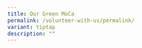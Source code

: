 ```yaml
---
title: Our Green MoCa
permalink: /volunteer-with-us/permalink/
variant: tiptap
description: ""
---
```

